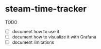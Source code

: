 # steam-time-tracker

TODO
- [ ] document how to use it
- [ ] document how to visualize it with Grafana
- [ ] document limitations
